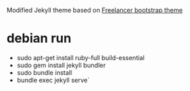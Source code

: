 
Modified Jekyll theme based on [Freelancer bootstrap theme ](http://startbootstrap.com/template-overviews/freelancer/)


# debian run 
- sudo apt-get install ruby-full build-essential
- sudo gem install jekyll bundler
- sudo bundle install
- bundle exec jekyll serve`